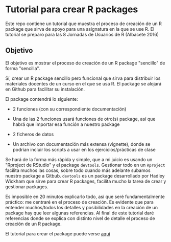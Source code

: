 # Tutorial para crear R packages

Este repo contiene un tutorial que muestra el proceso de creación de un R package que sirva de apoyo para una asignatura en la que se use R.  El tutorial se preparo para las 8 Jornadas de Usuarios de R (Albacete 2016)

## Objetivo 

El objetivo es mostrar el proceso de creación de un R package "sencillo" de forma "sencilla". 


Sí, crear un R package sencillo pero funcional que sirva para distribuir los materiales docentes de un curso en el que se usa R. El package se alojará en Github para facilitar su instalación.  

El package contendrá lo siguiente:

- 2 funciones (con su correspondiente documentación)  

- Una de las 2 funciones usará funciones de otro(s) package, así que habrá que importar esa función a nuestro package

- 2 ficheros de datos  

- Un archivo con documentación más extensa (vignette), donde se podrían incluir los scripts a usar en los ejercicios/prácticas de clase


Se hará de la forma más rápida y simple, que a mi juicio es usando un "Rproject de RStudio" y el package `devtools`. Gestionar todo en un `Rproject` facilita muchos las cosas, sobre todo cuando más adelante subamos nuestro package a Gitbub. `devtools` es un package desarrollado por Hadley Wickham que sirve para crear R packages, facilita mucho la tarea de crear y gestionar packages.



Es imposible en 20 minutos explicarlo todo, así que seré fundamentalmente práctico: me centraré en el proceso de creación. Es evidente que para entender muchos/todos los detalles y posibilidades en la creación de un package hay que leer algunas referencias. Al final de este tutorial daré referencias donde se explica con distinto nivel de detalle el proceso de creación de un R package.   


El tutorial para crear el package puede verse [aquí](https://perezp44.github.io/my_crear_website/)
